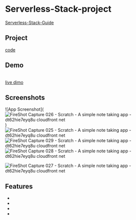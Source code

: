 # Serverless-Stack-project
[Serverless-Stack-Guide](https://serverless-stack.com/#guide)

## Project
[code](Serverless-project)

## Demo
<br> [live dimo](https://dt62hie7eyq8u.cloudfront.net/)

## Screenshots

![App Screenshot](![FireShot Capture 026 - Scratch - A simple note taking app - dt62hie7eyq8u cloudfront net](https://user-images.githubusercontent.com/61974319/193174299-28f09fde-4f5f-45a2-8b95-58b45e9cb81b.png))
![FireShot Capture 025 - Scratch - A simple note taking app - dt62hie7eyq8u cloudfront net](https://user-images.githubusercontent.com/61974319/193174671-6ea9631d-7592-4260-be88-348d10d9ebb8.png)
![FireShot Capture 029 - Scratch - A simple note taking app - dt62hie7eyq8u cloudfront net](https://user-images.githubusercontent.com/61974319/193175008-043cbe7d-9e07-464e-994f-c4da5cc2d19e.png)
![FireShot Capture 028 - Scratch - A simple note taking app - dt62hie7eyq8u cloudfront net](https://user-images.githubusercontent.com/61974319/193175028-577c5127-dbb2-4d80-a4ce-12447307a146.png)

![FireShot Capture 027 - Scratch - A simple note taking app - dt62hie7eyq8u cloudfront net](https://user-images.githubusercontent.com/61974319/193174699-f6844a17-1768-42ab-96b9-167343058e49.png)



## Features

-
-
-
-
